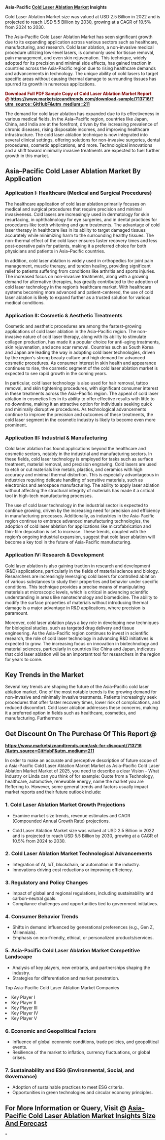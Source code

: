 <p><strong>Asia-Pacific&nbsp;<a href=""https://www.marketsizeandtrends.com/download-sample/713716/&amp;utm_source=GitHubF&amp;utm_medium=211"">Cold Laser Ablation Market</a> Insights</strong></p><p>Cold Laser Ablation Market size was valued at USD 2.5 Billion in 2022 and is projected to reach USD 5.5 Billion by 2030, growing at a CAGR of 10.5% from 2024 to 2030.</p><p><p>The Asia–Pacific Cold Laser Ablation Market has seen significant growth due to its expanding application across various sectors such as healthcare, manufacturing, and research. Cold laser ablation, a non-invasive medical procedure utilizing low-level lasers, is commonly used for tissue removal, pain management, and even skin rejuvenation. This technique, widely adopted for its precision and minimal side effects, has gained traction in countries across the Asia-Pacific region due to rising healthcare demands and advancements in technology. The unique ability of cold lasers to target specific areas without causing thermal damage to surrounding tissues has spurred its growth in numerous applications.</p><p><b><p><strong><span style="color: #800000;">Download Full PDF Sample Copy of Cold Laser Ablation Market Report @</span>&nbsp;</strong><a href="https://www.marketsizeandtrends.com/download-sample/713716/?utm_source=GitHubF&amp;utm_medium=211" target="_blank">https://www.marketsizeandtrends.com/download-sample/713716/?utm_source=GitHubF&amp;utm_medium=211</a></p></b></p><p>The demand for cold laser ablation has expanded due to its effectiveness in various medical fields. In the Asia–Pacific region, countries like Japan, China, and India are at the forefront, driven by the increasing prevalence of chronic diseases, rising disposable incomes, and improving healthcare infrastructure. The cold laser ablation technique is now integrated into several clinical settings, offering solutions for non-invasive surgeries, dental procedures, cosmetic applications, and more. Technological innovations and a shift toward minimally invasive treatments are expected to fuel further growth in this market.</p><h2>Asia–Pacific Cold Laser Ablation Market By Application</h2><h3>Application I: Healthcare (Medical and Surgical Procedures)</h3><p>The healthcare application of cold laser ablation primarily focuses on medical and surgical procedures that require precision and minimal invasiveness. Cold lasers are increasingly used in dermatology for skin resurfacing, in ophthalmology for eye surgeries, and in dental practices for procedures like tooth whitening and gum treatments. The advantage of cold laser therapy in healthcare lies in its ability to target damaged tissues accurately while minimizing harm to the surrounding healthy tissues. The non-thermal effect of the cold laser ensures faster recovery times and less post-operative pain for patients, making it a preferred choice for both physicians and patients in Asia–Pacific countries.</p><p>In addition, cold laser ablation is widely used in orthopedics for joint pain management, muscle therapy, and tendon healing, providing significant relief to patients suffering from conditions like arthritis and sports injuries. The increased focus on non-invasive treatments, along with a growing demand for alternative therapies, has greatly contributed to the adoption of cold laser technology in the region’s healthcare market. With healthcare systems becoming more advanced and patient-centered, the use of cold laser ablation is likely to expand further as a trusted solution for various medical conditions.</p><h3>Application II: Cosmetic & Aesthetic Treatments</h3><p>Cosmetic and aesthetic procedures are among the fastest-growing applications of cold laser ablation in the Asia–Pacific region. The non-invasive nature of cold laser therapy, along with its ability to stimulate collagen production, has made it a popular choice for anti-aging treatments, skin rejuvenation, and acne scar removal. Countries such as South Korea and Japan are leading the way in adopting cold laser technologies, driven by the region's strong beauty culture and high demand for advanced cosmetic procedures. As consumer interest in skin health and appearance continues to rise, the cosmetic segment of the cold laser ablation market is expected to see rapid growth in the coming years.</p><p>In particular, cold laser technology is also used for hair removal, tattoo removal, and skin tightening procedures, with significant consumer interest in these treatments across the Asia–Pacific region. The appeal of cold laser ablation in cosmetics lies in its ability to offer effective results with little to no downtime, making it an attractive option for individuals seeking quick and minimally disruptive procedures. As technological advancements continue to improve the precision and outcomes of these treatments, the cold laser segment in the cosmetic industry is likely to become even more prominent.</p><h3>Application III: Industrial & Manufacturing</h3><p>Cold laser ablation has found applications beyond the healthcare and cosmetic sectors, notably in the industrial and manufacturing sectors. In these fields, cold laser technology is employed for tasks such as surface treatment, material removal, and precision engraving. Cold lasers are used to etch or cut materials like metals, plastics, and ceramics with high accuracy and minimal thermal distortion. This is especially advantageous in industries requiring delicate handling of sensitive materials, such as electronics and aerospace manufacturing. The ability to apply laser ablation without affecting the structural integrity of materials has made it a critical tool in high-tech manufacturing processes.</p><p>The use of cold laser technology in the industrial sector is expected to continue growing, driven by the increasing need for precision and efficiency in manufacturing processes. Additionally, as industries in the Asia-Pacific region continue to embrace advanced manufacturing technologies, the adoption of cold laser ablation for applications like microfabrication and thin-film deposition is set to increase. These trends, coupled with the region’s ongoing industrial expansion, suggest that cold laser ablation will become a key tool in the future of Asia-Pacific manufacturing.</p><h3>Application IV: Research & Development</h3><p>Cold laser ablation is also gaining traction in research and development (R&D) applications, particularly in the fields of material science and biology. Researchers are increasingly leveraging cold lasers for controlled ablation of various substances to study their properties and behavior under specific conditions. This technique provides a precise means of manipulating materials at microscopic levels, which is critical in advancing scientific understanding in areas like nanotechnology and biomedicine. The ability to modify the surface properties of materials without introducing thermal damage is a major advantage in R&D applications, where precision is paramount.</p><p>Moreover, cold laser ablation plays a key role in developing new techniques for biological studies, such as targeted drug delivery and tissue engineering. As the Asia-Pacific region continues to invest in scientific research, the role of cold laser technology in advancing R&D initiatives is expected to grow. The increasing focus on innovation in biotechnology and material sciences, particularly in countries like China and Japan, indicates that cold laser ablation will be an important tool for researchers in the region for years to come.</p><h2>Key Trends in the Market</h2><p>Several key trends are shaping the future of the Asia–Pacific cold laser ablation market. One of the most notable trends is the growing demand for non-invasive and minimally invasive treatments. Patients increasingly seek procedures that offer faster recovery times, lower risk of complications, and reduced discomfort. Cold laser ablation addresses these concerns, making it a preferred option in fields such as healthcare, cosmetics, and manufacturing. Furthermore</p><h2><strong>Get Discount On The Purchase Of This Report @&nbsp;</strong></h2><p><strong><a href=""https://www.marketsizeandtrends.com/ask-for-discount/713716/&amp;utm_source=GitHubF&amp;utm_medium=211"" target=""_blank"">https://www.marketsizeandtrends.com/ask-for-discount/713716<br />/&amp;utm_source=GitHubF&amp;utm_medium=211</a></strong></p><p>In order to make an accurate and perceptive description of future scope of a Asia-Pacific&nbsp;Cold Laser Ablation Market Market as Asia-Pacific&nbsp;Cold Laser Ablation Market Market of 2025, you need to describe a clear Vision &ndash; What Industry or Linda can you think of for example: Quote from a Technology, healthcare, automotive, renewable energy, name the market you are Reffering to. However, some general trends and factors usually impact market reports and their future outlook include:</p><h3>1.&nbsp;<strong>Cold Laser Ablation Market Growth Projections</strong></h3><ul><li>Examine market size trends, revenue estimates and CAGR (Compounded Annual Growth Rate) projections.</li><li><p>Cold Laser Ablation Market size was valued at USD 2.5 Billion in 2022 and is projected to reach USD 5.5 Billion by 2030, growing at a CAGR of 10.5% from 2024 to 2030.</p></li></ul><h3>2.&nbsp;<strong>Cold Laser Ablation Market Technological Advancements</strong></h3><ul><li>Integration of AI, IoT, blockchain, or automation in the industry.</li><li>Innovations driving cost reductions or improving efficiency.</li></ul><h3>3.&nbsp;<strong>Regulatory and Policy Changes</strong></h3><ul><li>Impact of global and regional regulations, including sustainability and carbon-neutral goals.</li><li>Compliance challenges and opportunities tied to government initiatives.</li></ul><h3>4.&nbsp;<strong>Consumer Behavior Trends</strong></h3><ul><li>Shifts in demand influenced by generational preferences (e.g., Gen Z, Millennials).</li><li>Emphasis on eco-friendly, ethical, or personalized products/services.</li></ul><h3>5.&nbsp;<strong>Asia-Pacific Cold Laser Ablation Market Competitive Landscape</strong></h3><ul><li>Analysis of key players, new entrants, and partnerships shaping the industry.</li><li>Strategies for differentiation and market penetration.</li></ul><p data-pm-slice=""1 1 []"">Top Asia-Pacific Cold Laser Ablation Market Companies</p><div data-test-id=""""><p><li>Key Player I</li><li> Key Player II</li><li> Key Player III</li><li> Key Player IV</li><li> Key Player V</li></p></div><h3>6.&nbsp;<strong>Economic and Geopolitical Factors</strong></h3><ul><li>Influence of global economic conditions, trade policies, and geopolitical events.</li><li>Resilience of the market to inflation, currency fluctuations, or global crises.</li></ul><h3>7.&nbsp;<strong>Sustainability and ESG (Environmental, Social, and Governance)</strong></h3><ul><li>Adoption of sustainable practices to meet ESG criteria.</li><li>Opportunities in green technologies and circular economy principles.</li></ul><h2><strong>For More Information or Query, Visit @&nbsp;</strong><a href=""https://www.verifiedmarketreports.com/product/cold-laser-ablation-market/"" target=""_blank"">Asia-Pacific Cold Laser Ablation Market Insights Size And Forecast</a></h2>"
